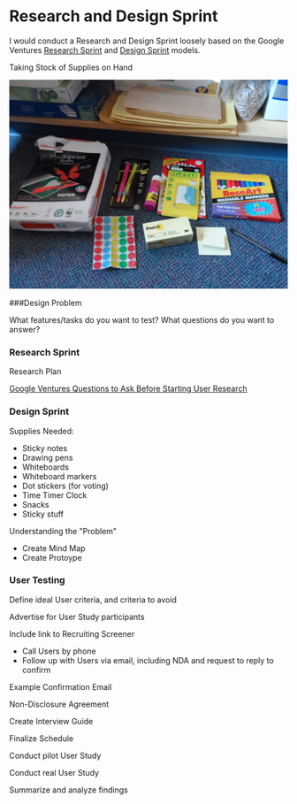 # Research and Design Sprint

I would conduct a Research and Design Sprint loosely based on the Google Ventures [Research Sprint](http://www.gv.com/lib/the-gv-research-sprint-a-4-day-process-for-answering-important-startup-questions) and [Design Sprint](http://www.gv.com/sprint) models. 

Taking Stock of Supplies on Hand

![](design-sprint/supply-cabinet.jpg)

###Design Problem

What features/tasks do you want to test? What questions do you want to answer?

### Research Sprint

Research Plan 

[Google Ventures Questions to Ask Before Starting User Research](http://www.gv.com/lib/questions-to-ask-before-starting-user-research)

### Design Sprint

Supplies Needed:
* Sticky notes 
* Drawing pens 
* Whiteboards 
* Whiteboard markers
* Dot stickers (for voting)
* Time Timer Clock 
* Snacks 
* Sticky stuff

Understanding the "Problem"

* Create Mind Map
* Create Protoype

### User Testing

Define ideal User criteria, and criteria to avoid

Advertise for User Study participants

Include link to Recruiting Screener

* Call Users by phone
* Follow up with Users via email, including NDA and request to reply to confirm

Example Confirmation Email

Non-Disclosure Agreement

Create Interview Guide

Finalize Schedule

Conduct pilot User Study

Conduct real User Study

Summarize and analyze findings









